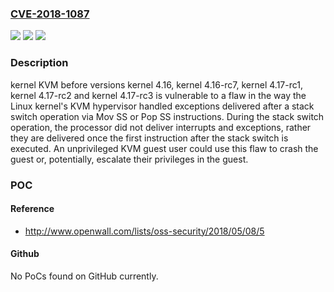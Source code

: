 ### [CVE-2018-1087](https://cve.mitre.org/cgi-bin/cvename.cgi?name=CVE-2018-1087)
![](https://img.shields.io/static/v1?label=Product&message=KVM&color=blue)
![](https://img.shields.io/static/v1?label=Version&message=n%2Fa&color=blue)
![](https://img.shields.io/static/v1?label=Vulnerability&message=CWE-250&color=brighgreen)

### Description

kernel KVM before versions kernel 4.16, kernel 4.16-rc7, kernel 4.17-rc1, kernel 4.17-rc2 and kernel 4.17-rc3 is vulnerable to a flaw in the way the Linux kernel's KVM hypervisor handled exceptions delivered after a stack switch operation via Mov SS or Pop SS instructions. During the stack switch operation, the processor did not deliver interrupts and exceptions, rather they are delivered once the first instruction after the stack switch is executed. An unprivileged KVM guest user could use this flaw to crash the guest or, potentially, escalate their privileges in the guest.

### POC

#### Reference
- http://www.openwall.com/lists/oss-security/2018/05/08/5

#### Github
No PoCs found on GitHub currently.


